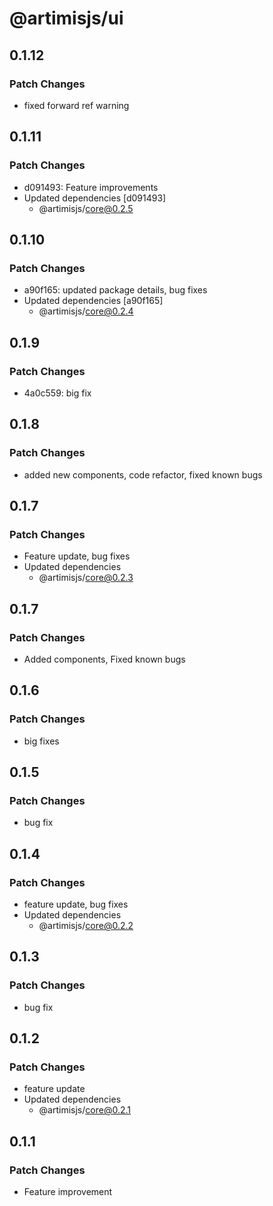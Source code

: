 # @artimisjs/ui

## 0.1.12

### Patch Changes

- fixed forward ref warning

## 0.1.11

### Patch Changes

- d091493: Feature improvements
- Updated dependencies [d091493]
  - @artimisjs/core@0.2.5

## 0.1.10

### Patch Changes

- a90f165: updated package details, bug fixes
- Updated dependencies [a90f165]
  - @artimisjs/core@0.2.4

## 0.1.9

### Patch Changes

- 4a0c559: big fix

## 0.1.8

### Patch Changes

- added new components, code refactor, fixed known bugs

## 0.1.7

### Patch Changes

- Feature update, bug fixes
- Updated dependencies
  - @artimisjs/core@0.2.3

## 0.1.7

### Patch Changes

- Added components, Fixed known bugs

## 0.1.6

### Patch Changes

- big fixes

## 0.1.5

### Patch Changes

- bug fix

## 0.1.4

### Patch Changes

- feature update, bug fixes
- Updated dependencies
  - @artimisjs/core@0.2.2

## 0.1.3

### Patch Changes

- bug fix

## 0.1.2

### Patch Changes

- feature update
- Updated dependencies
  - @artimisjs/core@0.2.1

## 0.1.1

### Patch Changes

- Feature improvement
